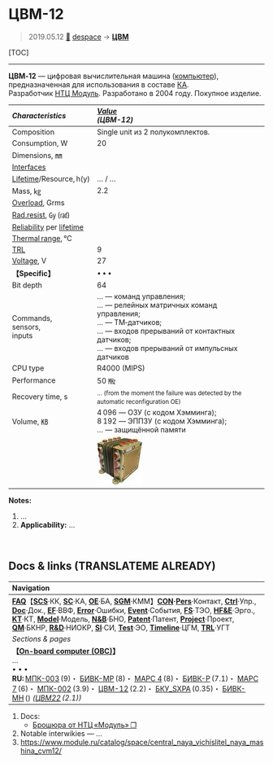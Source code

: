 # ЦВМ-12
> 2019.05.12 [🚀](../index/index.md) [despace](index.md) → **[ЦВМ](obc.md)**

[TOC]

---

**ЦВМ‑12** — цифровая вычислительная машина ([компьютер](obc.md)), предназначенная для использования в составе [КА](sc.md).  
Разработчик [НТЦ Модуль](zz_ntc_module.md). Разработано в 2004 году. Покупное изделие.

|*Characteristics*|*[Value](si.md)<br> (ЦВМ-12)*|
|:--|:--|
|Composition|Single unit из 2 полукомплектов.|
|Consumption, W|20|
|Dimensions, ㎜| |
|[Interfaces](interface.md)| |
|[Lifetime](lifetime.md)/Resource, h(y)|… / …|
|Mass, ㎏|2.2|
|[Overload](vibration.md), Grms| |
|[Rad.resist](ion_rad.md), ㏉ (㎭)| |
|[Reliability](qm.md) per [lifetime](lifetime.md)| |
|[Thermal range](tcs.md), ℃| |
|[TRL](trl.md)|9|
|[Voltage](voltage.md), V|27|
|**【Specific】**|• • •|
|Bit depth|64|
|Commands,<br> sensors,<br> inputs|… — команд управления;<br> … — релейных матричных команд управления;<br> … — ТМ‑датчиков;<br> … — входов прерываний от контактных датчиков;<br> … — входов прерываний от импульсных датчиков|
|CPU type|R4000 (MIPS)|
|Performance|50 ㎒|
|Recovery time, s|<small>… (from the moment the failure was detected by the automatic reconfiguration OE)</small>|
|Volume, ㎅|4 096 — ОЗУ (с кодом Хэмминга);<br> 8 192 — ЭППЗУ (с кодом Хэмминга);<br> … — защищённой памяти|
| |[![](f/cpu/t/cvm-12_pic1_thumb.jpg)](f/cpu/t/cvm-12_pic1.png)|

**Notes:**

   1. …
   1. **Applicability:** …



<p style="page-break-after:always"> </p>

## Docs & links (TRANSLATEME ALREADY)
|Navigation|
|:--|
|**[FAQ](faq.md)**【**[SCS](scs.md)**·КК, **[SC](sc.md)**·КА, **[OE](oe.md)**·БА, **[SGM](sgm.md)**·КММ】**[CON](contact.md)·[Pers](person.md)**·Контакт, **[Ctrl](control.md)**·Упр., **[Doc](doc.md)**·Док., **[EF](ef.md)**·ВВФ, **[Error](error.md)**·Ошибки, **[Event](event.md)**·События, **[FS](fs.md)**·ТЭО, **[HF&E](hfe.md)**·Эрго., **[KT](kt.md)**·КТ, **[Model](model.md)**·Модель, **[N&B](nnb.md)**·БНО, **[Patent](патент.md)**·Патент, **[Project](project.md)**·Проект, **[QM](qm.md)**·БКНР, **[R&D](rnd.md)**·НИОКР, **[SI](si.md)**·СИ, **[Test](test.md)**·ЭО, **[Timeline](timeline.md)**·ЦГМ, **[TRL](trl.md)**·УГТ|
|*Sections & pages*|
|**【[On-board computer (OBC)](obc.md)】**<br> … <br>• • •<br> **RU:** [МПК-003](mpk_003.md) (9)・ [БИВК-МР](bivk_mr.md) (8)・ [МАРС 4](mars_4.md) (8)・ [БИВК-Р](bivk_r.md) (7.1)・ [МАРС 7](mars_7.md) (6)・ [МПК-002](mpk2.md) (3.9)・ [ЦВМ-12](cvm_12.md) (2.2)・ [БКУ_SXPA](bku_sxpa.md) (0.35)・ [БИВК-МН](бивк‑мн.md) () *([ЦВМ22](cvm22.md) (2.1))*|

   1. Docs:
      - [Брошюра от НТЦ «Модуль» ❐](f/cpu/t/cvm-12_doc1.djvu)
   1. Notable interwikies — …
   1. <https://www.module.ru/catalog/space/central_naya_vichislitel_naya_mashina_cvm12/>
